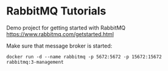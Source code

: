 # RabbitMQ Tutorials

Demo project for getting started with RabbitMQ
https://www.rabbitmq.com/getstarted.html

Make sure that message broker is started:  

<code>docker run -d --name rabbitmq -p 5672:5672 -p 15672:15672 rabbitmq:3-management</code>